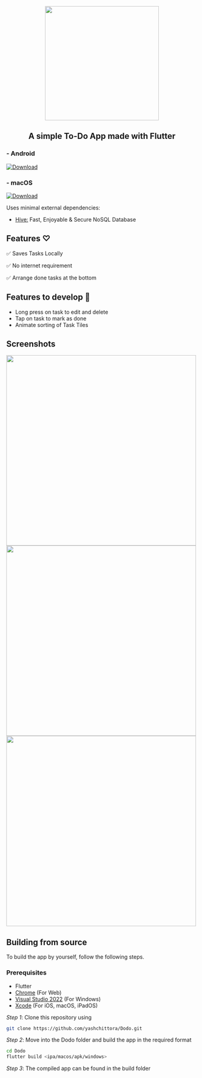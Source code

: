 <p align="center">
<img src="https://github.com/yashchittora/Dodo/assets/112685991/e76ba0a3-81e4-4e21-8991-1d06f538ddc0" width="300">
</p>
<h2 align="center">A simple To-Do App made with Flutter</h2>


### - Android
[![Download](https://img.shields.io/badge/Download-E4405F?style=for-the-badge)](https://github.com/yashchittora/Dodo/releases/download/v1.0.0/Dodo.apk)

### - macOS
[![Download](https://img.shields.io/badge/Download-E4405F?style=for-the-badge)](https://github.com/yashchittora/Dodo/releases/download/v1.0.0/Dodo.dmg)
 
Uses minimal external dependencies:

  - [Hive:](https://github.com/isar/hive) Fast, Enjoyable & Secure NoSQL Database

## Features ♡
✅ Saves Tasks Locally

✅ No internet requirement

✅ Arrange done tasks at the bottom

## Features to develop 📝
- Long press on task to edit and delete
- Tap on task to mark as done
- Animate sorting of Task Tiles

## Screenshots
<img src="https://github.com/yashchittora/Dodo/assets/112685991/6fcd04d0-bbe0-4506-b0e6-9f79908a985b" height="500">
<img src="https://github.com/yashchittora/Dodo/assets/112685991/d757b5a9-80b0-44d6-b375-47c21c0628df" height="500">
<img src="https://github.com/yashchittora/Dodo/assets/112685991/d2639fb5-5dec-4139-af19-473455c56c5c" height="500">

## Building from source

To build the app by yourself, follow the following steps.

### Prerequisites
- Flutter
- [Chrome](https://www.google.com/chrome/) (For Web)
- [Visual Studio 2022](https://visualstudio.microsoft.com) (For Windows)
- [Xcode](https://developer.apple.com/xcode/) (For iOS, macOS, iPadOS)

*Step 1*:
Clone this repository using
```bash
git clone https://github.com/yashchittora/Dodo.git
```
*Step 2*: Move into the Dodo folder and build the app in the required format
```bash
cd Dodo
flutter build <ipa/macos/apk/windows>
```

*Step 3*:
The compiled app can be found in the build folder




